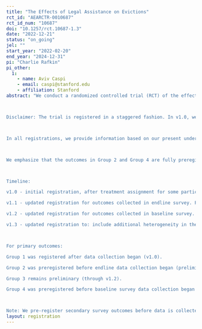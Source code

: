 ```yaml
---
title: "The Effects of Legal Assistance on Evictions"
rct_id: "AEARCTR-0010687"
rct_id_num: "10687"
doi: "10.1257/rct.10687-1.3"
date: "2022-12-21"
status: "on_going"
jel: ""
start_year: "2022-02-20"
end_year: "2024-12-31"
pi: "Charlie Rafkin"
pi_other:
  1:
    - name: Aviv Caspi
    - email: caspi@stanford.edu
    - affiliation: Stanford
abstract: "We conduct a randomized controlled trial (RCT) of the effect of providing attorneys to tenants facing eviction. We partner with a local nonprofit, Neighborhood Preservation, Inc., in Memphis, Tennessee. NPI has received independent grants to provide 200–600 lawyers to represent tenants with eviction filings in Shelby County General Sessions Court. We assist NPI with randomizing the provision of lawyers. We study the impact of lawyers on three groups of outcomes: (1) formal eviction outcomes, including judgments, writs, nonsuits, time in court, and money owed to the landlord; (2) informal eviction outcomes collected via an endline survey, including moves, and informal bargaining; (3) financial outcomes collected via the endline survey and merged credit reports. We also study a fourth group of outcomes: (4) other outcomes collected in baseline surveys (e.g. beliefs, willingness to pay), though we do not study the treatment effects of lawyers on these outcomes since they are collected prior to treatment. 

Disclaimer: The trial is registered in a staggered fashion. In v1.0, we registered outcomes in Group 1 and the primary treatment. We also gave our best prediction about registration of the secondary treatment and outcomes in Groups 2-3. In v1.1, we registered outcomes in Group 2, prior to launching the endline surveys. In v1.2, we register outcomes in Group 4, prior to launching the baseline surveys. In v1.3, we make a few light changes: (a) updating few aspects of the registration to Group 4 based on feedback (within one month of launching the baseline survey, N < 30 collected), (b) adding some secondary heterogeneity, and (c) adding plans to test for attrition. 

In all registrations, we provide information based on our present understanding. The partner is sponsoring the provision of attorneys and we cannot delay the treatments while we get more information or pilot. 

We emphasize that the outcomes in Group 2 and Group 4 are fully preregistered, except where minor revisions are indicated. The respective surveys had not been launched at the time of their initial registration. We were able to observe some preliminary results from Group 1 with a pilot sample that we intend to pool with the main estimates. That is why we registered these outcomes as soon as we could in v1.0. 

Timeline: 
v1.0 - initial registration, after treatment assignment for some participants and after some administrative outcomes collected. Before any surveys collected and credit reports purchased. 
v1.1 - updated registration for outcomes collected in endline survey. Fully preregistered before endline surveys launched.
v1.2 - updated registration for outcomes collected in baseline survey. Fully preregistered before baseline survey launched. We also clarify that the control group, when they receive a notice that they were not selected for representation, also receives some information. This has been a part of the study since before registration in 1.0, and nothing has changed about the treatment. But we wanted to make it clearer in the registry. 
v1.3 - updated registration to: include additional heterogeneity in the baseline survey; change plans for how we will use reference good; propose plans to study attrition using several sub-randomizations; update plans for secondary treatment; and register that our measures of trust are elicited via Trust Games. 

For primary outcomes: 
Group 1 was registered after data collection began (v1.0).
Group 2 was preregistered before endline data collection began (preliminary in v1.0, registered v1.1).
Group 3 remains preliminary (through v1.2). 
Group 4 was preregistered before baseline survey data collection began (preliminary through v1.1, registered in v1.2, updates in v1.3).

Note: We pre-register secondary survey outcomes before data is collected. Some secondary survey outcomes are in Group 3 and are indicated as such in the secondary outcomes section. "
layout: registration
---
```


